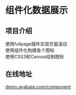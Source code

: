 # 组件化数据展示  
## 项目介绍
使用fullpage插件实现页面滚动  
使用组件化构建各个图标  
使用CSS3和Canvas绘制图标  
## 在线地址
[demo.ayabala.com/component](demo.ayabala.com/component)